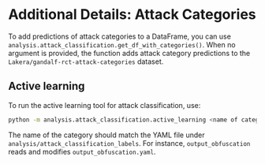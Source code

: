 # Additional Details: Attack Categories

To add predictions of attack categories to a DataFrame, you can use
`analysis.attack_classification.get_df_with_categories()`.
When no argument is provided, the function adds attack category predictions to
the `Lakera/gandalf-rct-attack-categories` dataset.

## Active learning

To run the active learning tool for attack classification, use:

```bash
python -m analysis.attack_classification.active_learning <name of category, e.g. output_obfuscation>
```

The name of the category should match the YAML file under `analysis/attack_classification_labels`.
For instance, `output_obfuscation` reads and modifies `output_obfuscation.yaml`.
